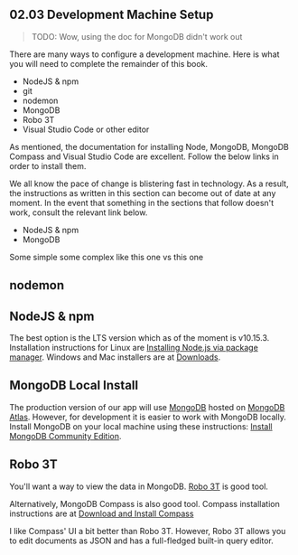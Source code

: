 ## 02.03 Development Machine Setup

> TODO: Wow, using the doc for MongoDB didn't work out

There are many ways to configure a development machine. Here is what you will need to complete the remainder of this book.


- NodeJS & npm
- git
- nodemon
- MongoDB
- Robo 3T
- Visual Studio Code or other editor




As mentioned, the documentation for installing Node, MongoDB, MongoDB Compass and Visual Studio Code are excellent. Follow the below links in order to install them.

We all know the pace of change is blistering fast in technology. As a result, the instructions as written in this section can become out of date at any moment. In the event that something in the sections that follow doesn't work, consult the relevant link below.

- NodeJS & npm []()
- MongoDB []()


Some simple some complex like this one vs this one


## nodemon

## NodeJS & npm
The best option is the LTS version which as of the moment is v10.15.3. Installation instructions for Linux are [Installing Node.js via package manager](https://nodejs.org/en/download/package-manager/). Windows and Mac installers are at [Downloads](https://nodejs.org/en/download/).

## MongoDB Local Install
The production version of our app will use [MongoDB](https://mongodb.com) hosted on [MongoDB Atlas](https://www.mongodb.com/cloud/atlas). However, for development it is easier to work with MongoDB locally. Install MongoDB on your local machine using these instructions: [Install MongoDB Community Edition](https://docs.mongodb.com/manual/administration/install-community/).

## Robo 3T
You'll want a way to view the data in MongoDB. [Robo 3T](https://robomongo.org/) is good tool.

Alternatively, MongoDB Compass is also good tool. Compass installation instructions are at [Download and Install Compass](https://docs.mongodb.com/compass/master/install/)

I like Compass' UI a bit better than Robo 3T. However, Robo 3T allows you to edit documents as JSON and has a full-fledged built-in query editor.
